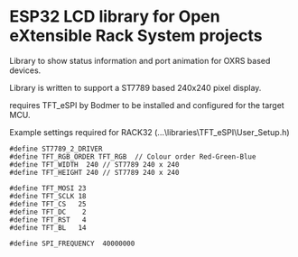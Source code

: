 # ESP32 LCD library for Open eXtensible Rack System projects

Library to show status information and port animation for OXRS based devices.

Library is written to support a ST7789 based 240x240 pixel display.

requires TFT_eSPI by Bodmer to be installed and configured for the target MCU.

Example settings required for RACK32 (...\libraries\TFT_eSPI\User_Setup.h)

	#define ST7789_2_DRIVER 
	#define TFT_RGB_ORDER TFT_RGB  // Colour order Red-Green-Blue
	#define TFT_WIDTH  240 // ST7789 240 x 240
	#define TFT_HEIGHT 240 // ST7789 240 x 240

	#define TFT_MOSI 23
	#define TFT_SCLK 18
	#define TFT_CS   25
	#define TFT_DC    2
	#define TFT_RST   4
	#define TFT_BL   14

	#define SPI_FREQUENCY  40000000

 
